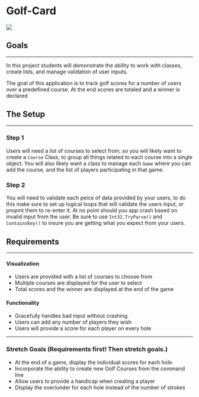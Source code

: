 # Golf-Card

![](https://images.unsplash.com/photo-1532508583690-538a1436f423?ixlib=rb-1.2.1&ixid=eyJhcHBfaWQiOjEyMDd9&auto=format&fit=crop&w=1952&q=80)

## Goals
<hr>
In this project students will demonstrate the ability to work with classes, create lists, and manage validation of user inputs. 

The goal of this application is to track golf scores for a number of users over a predefined course. At the end scores are totaled and a winner is declared

## The Setup
<hr>

### Step 1
Users will need a list of courses to select from, so you will likely want to create a `Course` Class, to group all things related to each course into a single object. You will also likely want a class to manage each `Game` where you can add the course, and the list of players participating in that game. 

### Step 2
You will need to validate each peice of data provided by your users, to do this make sure to set up logical loops that will validate the users input, or propmt them to re-enter it. At no point should you app crash based on invalid input from the user. Be sure to use `Int32.TryParse()` and `ContainsKey()` to insure you are getting what you expect from your users.

## Requirements
<hr>

#### Visualization
- Users are provided with a list of courses to choose from
- Multiple courses are displayed for the user to select
- Total scores and the winner are displayed at the end of the game 
#### Functionality
- Gracefully handles bad input without crashing
- Users can add any number of players they wish
- Users will provide a score for each player on every hole
<hr>

### Stretch Goals (Requirements first! Then stretch goals.)
- At the end of a game, display the individual scores for each hole.
- Incorporate the ability to create new Golf Courses from the command line
- Allow users to provide a handicap when creating a player
- Display the over/under for each hole instead of the number of strokes
